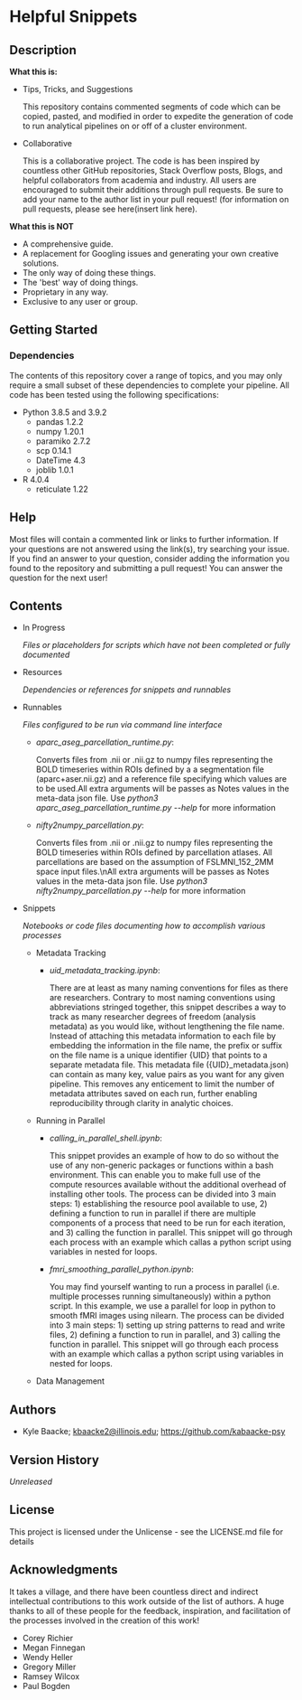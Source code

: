 # Helpful Snippets

## Description

**What this is:**
- Tips, Tricks, and Suggestions

    This repository contains commented segments of code which can be copied, pasted, and modified in order to expedite the generation of code to run analytical pipelines on or off of a cluster environment. 
 
- Collaborative

    This is a collaborative project. The code is has been inspired by countless other GitHub repositories, Stack Overflow posts, Blogs, and helpful collaborators from academia and industry. All users are encouraged to submit their additions through pull requests. Be sure to add your name to the author list in your pull request! (for information on pull requests, please see here(insert link here).

**What this is NOT**
- A comprehensive guide.
- A replacement for Googling issues and generating your own creative solutions.
- The only way of doing these things.
- The 'best' way of doing things.
- Proprietary in any way.
- Exclusive to any user or group.

## Getting Started

### Dependencies
The contents of this repository cover a range of topics, and you may only require a small subset of these dependencies to complete your pipeline. All code has been tested using the following specifications:

- Python            3.8.5 and 3.9.2
    - pandas        1.2.2
    - numpy         1.20.1
    - paramiko      2.7.2
    - scp           0.14.1
    - DateTime      4.3
    - joblib        1.0.1
- R                 4.0.4
    - reticulate    1.22

## Help
Most files will contain a commented link or links to further information. If your questions are not answered using the link(s), try searching your issue. If you find an answer to your question, consider adding the information you found to the repository and submitting a pull request! You can answer the question for the next user!

## Contents
- In Progress

  *Files or placeholders for scripts which have not been completed or fully documented*
- Resources

  *Dependencies or references for snippets and runnables*
- Runnables

  *Files configured to be run via command line interface*
  - *aparc_aseg_parcellation_runtime.py*:

    Converts files from .nii or .nii.gz to numpy files representing the BOLD timeseries within ROIs defined by a a segmentation file (aparc+aser.nii.gz) and a reference file specifying which values are to be used.All extra arguments will be passes as Notes values in the meta-data json file. Use *python3 aparc_aseg_parcellation_runtime.py --help* for more information
  - *nifty2numpy_parcellation.py*:

    Converts files from .nii or .nii.gz to numpy files representing the BOLD timeseries within ROIs defined by parcellation atlases. All parcellations are based on the assumption of FSLMNI_152_2MM space input files.\nAll extra arguments will be passes as Notes values in the meta-data json file. Use *python3 nifty2numpy_parcellation.py --help* for more information
- Snippets

  *Notebooks or code files documenting how to accomplish various processes*
  - Metadata Tracking
    - *uid_metadata_tracking.ipynb*: 
    
      There are at least as many naming conventions for files as there are researchers. Contrary to most naming conventions using abbreviations stringed together, this snippet describes a way to track as many researcher degrees of freedom (analysis metadata) as you would like, without lengthening the file name. Instead of attaching this metadata information to each file by embedding the information in the file name, the prefix or suffix on the file name is a unique identifier \{UID\} that points to a separate metadata file. This metadata file (\{UID\}_metadata.json) can contain as many key, value pairs as you want for any given pipeline. This removes any enticement to limit the number of metadata attributes saved on each run, further enabling reproducibility through clarity in analytic choices.
  - Running in Parallel
    - *calling_in_parallel_shell.ipynb*: 
    
      This snippet provides an example of how to do so without the use of any non-generic packages or functions within a bash environment. This can enable you to make full use of the compute resources available without the additional overhead of installing other tools. The process can be divided into 3 main steps: 1) establishing the resource pool available to use, 2) defining a function to run in parallel if there are multiple components of a process that need to be run for each iteration, and 3) calling the function in parallel. This snippet will go through each process with an example which callas a python script using variables in nested for loops.
    - *fmri_smoothing_parallel_python.ipynb*: 

      You may find yourself wanting to run a process in parallel (i.e. multiple processes running simultaneously) within a python script. In this example, we use a parallel for loop in python to smooth fMRI images using nilearn. The process can be divided into 3 main steps: 1) setting up string patterns to read and write files, 2) defining a function to run in parallel, and 3) calling the function in parallel. This snippet will go through each process with an example which callas a python script using variables in nested for loops.

  - Data Management


## Authors
- Kyle Baacke; kbaacke2@illinois.edu; https://github.com/kabaacke-psy


## Version History

*Unreleased*

## License

This project is licensed under the Unlicense - see the LICENSE.md file for details

## Acknowledgments
It takes a village, and there have been countless direct and indirect intellectual contributions to this work outside of the list of authors. A huge thanks to all of these people for the feedback, inspiration, and facilitation of the processes involved in the creation of this work!

- Corey Richier
- Megan Finnegan
- Wendy Heller
- Gregory Miller
- Ramsey Wilcox
- Paul Bogden
